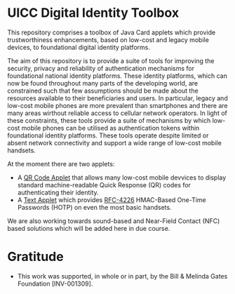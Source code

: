 # UICC Digital Identity Toolbox
This repository comprises a toolbox of Java Card applets which provide trustworthiness enhancements, based on low-cost and legacy mobile devices, to foundational digital identity platforms. 

The aim of this repository is to provide a suite of tools for improving the security, privacy and reliability of authentication mechanisms for foundational national identity platforms. These identity platforms, which can now be found throughout many parts of the developing world, are constrained such that few assumptions should be made about the resources available to their beneficiaries and users. In particular, legacy and low-cost mobile phones are more prevalent than smartphones and there are many areas wirthout reliable access to cellular network operators. In light of these constraints, these tools provide a suite of mechanisms by which low-cost mobile phones can be utilised as authentication tokens within foundational identity platforms. These tools operate despite limited or absent network connectivity and support a wide range of low-cost mobile handsets. 

At the moment there are two applets:
* A [QR Code Applet](https://github.com/alan-turing-institute/UICC_QR_Code_Authenticator) that allows many low-cost mobile devvices to display standard machine-readable Quick Response (QR) codes for authenticating their identity.
* A [Text Applet](https://github.com/alan-turing-institute/hotp_stk/tree/main/text_based_applet) which provides [RFC-4226](https://datatracker.ietf.org/doc/html/rfc4226) HMAC-Based One-Time Passwords (HOTP) on even the most basic handsets.

We are also working towards sound-based and Near-Field Contact (NFC) based solutions which will be added here in due course.

# Gratitude

* This work was supported, in whole or in part, by the Bill & Melinda Gates Foundation [INV-001309].
